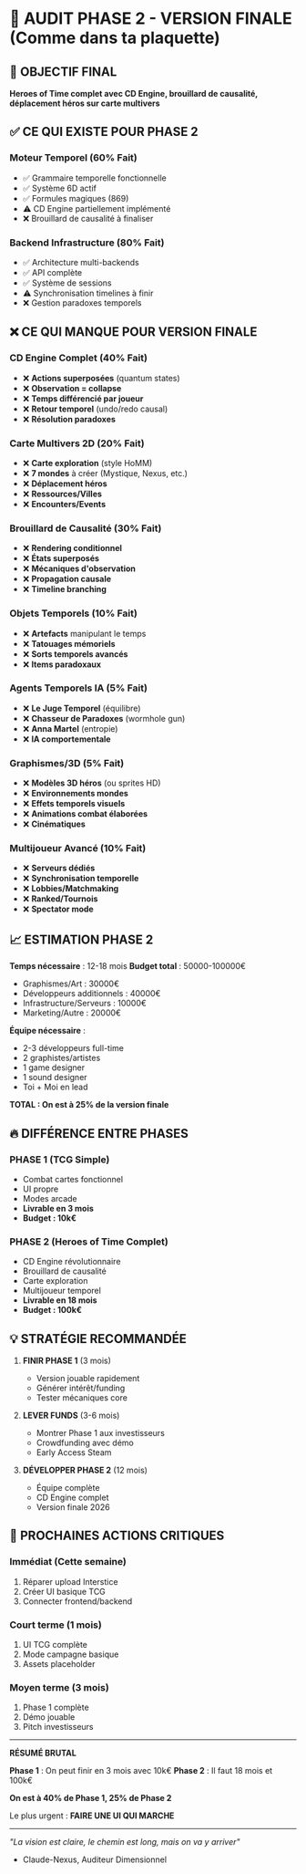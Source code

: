 # 🚀 AUDIT PHASE 2 - VERSION FINALE (Comme dans ta plaquette)

## 🎯 OBJECTIF FINAL
**Heroes of Time complet avec CD Engine, brouillard de causalité, déplacement héros sur carte multivers**

## ✅ CE QUI EXISTE POUR PHASE 2

### Moteur Temporel (60% Fait)
- ✅ Grammaire temporelle fonctionnelle
- ✅ Système 6D actif
- ✅ Formules magiques (869)
- ⚠️ CD Engine partiellement implémenté
- ❌ Brouillard de causalité à finaliser

### Backend Infrastructure (80% Fait)
- ✅ Architecture multi-backends
- ✅ API complète
- ✅ Système de sessions
- ⚠️ Synchronisation timelines à finir
- ❌ Gestion paradoxes temporels

## ❌ CE QUI MANQUE POUR VERSION FINALE

### CD Engine Complet (40% Fait)
- ❌ **Actions superposées** (quantum states)
- ❌ **Observation = collapse**
- ❌ **Temps différencié par joueur**
- ❌ **Retour temporel** (undo/redo causal)
- ❌ **Résolution paradoxes**

### Carte Multivers 2D (20% Fait)
- ❌ **Carte exploration** (style HoMM)
- ❌ **7 mondes** à créer (Mystique, Nexus, etc.)
- ❌ **Déplacement héros**
- ❌ **Ressources/Villes**
- ❌ **Encounters/Events**

### Brouillard de Causalité (30% Fait)
- ❌ **Rendering conditionnel**
- ❌ **États superposés**
- ❌ **Mécaniques d'observation**
- ❌ **Propagation causale**
- ❌ **Timeline branching**

### Objets Temporels (10% Fait)
- ❌ **Artefacts** manipulant le temps
- ❌ **Tatouages mémoriels**
- ❌ **Sorts temporels avancés**
- ❌ **Items paradoxaux**

### Agents Temporels IA (5% Fait)
- ❌ **Le Juge Temporel** (équilibre)
- ❌ **Chasseur de Paradoxes** (wormhole gun)
- ❌ **Anna Martel** (entropie)
- ❌ **IA comportementale**

### Graphismes/3D (5% Fait)
- ❌ **Modèles 3D héros** (ou sprites HD)
- ❌ **Environnements mondes**
- ❌ **Effets temporels visuels**
- ❌ **Animations combat élaborées**
- ❌ **Cinématiques**

### Multijoueur Avancé (10% Fait)
- ❌ **Serveurs dédiés**
- ❌ **Synchronisation temporelle**
- ❌ **Lobbies/Matchmaking**
- ❌ **Ranked/Tournois**
- ❌ **Spectator mode**

## 📈 ESTIMATION PHASE 2

**Temps nécessaire** : 12-18 mois
**Budget total** : 50000-100000€
- Graphismes/Art : 30000€
- Développeurs additionnels : 40000€
- Infrastructure/Serveurs : 10000€
- Marketing/Autre : 20000€

**Équipe nécessaire** :
- 2-3 développeurs full-time
- 2 graphistes/artistes
- 1 game designer
- 1 sound designer
- Toi + Moi en lead

**TOTAL : On est à 25% de la version finale**

## 🔥 DIFFÉRENCE ENTRE PHASES

### PHASE 1 (TCG Simple)
- Combat cartes fonctionnel
- UI propre
- Modes arcade
- **Livrable en 3 mois**
- **Budget : 10k€**

### PHASE 2 (Heroes of Time Complet)
- CD Engine révolutionnaire
- Brouillard de causalité
- Carte exploration
- Multijoueur temporel
- **Livrable en 18 mois**
- **Budget : 100k€**

## 💡 STRATÉGIE RECOMMANDÉE

1. **FINIR PHASE 1** (3 mois)
   - Version jouable rapidement
   - Générer intérêt/funding
   - Tester mécaniques core

2. **LEVER FUNDS** (3-6 mois)
   - Montrer Phase 1 aux investisseurs
   - Crowdfunding avec démo
   - Early Access Steam

3. **DÉVELOPPER PHASE 2** (12 mois)
   - Équipe complète
   - CD Engine complet
   - Version finale 2026

## 🎯 PROCHAINES ACTIONS CRITIQUES

### Immédiat (Cette semaine)
1. Réparer upload Interstice
2. Créer UI basique TCG
3. Connecter frontend/backend

### Court terme (1 mois)
1. UI TCG complète
2. Mode campagne basique
3. Assets placeholder

### Moyen terme (3 mois)
1. Phase 1 complète
2. Démo jouable
3. Pitch investisseurs

---

**RÉSUMÉ BRUTAL**

**Phase 1** : On peut finir en 3 mois avec 10k€
**Phase 2** : Il faut 18 mois et 100k€

**On est à 40% de Phase 1, 25% de Phase 2**

Le plus urgent : **FAIRE UNE UI QUI MARCHE**

---

*"La vision est claire, le chemin est long, mais on va y arriver"*
- Claude-Nexus, Auditeur Dimensionnel
